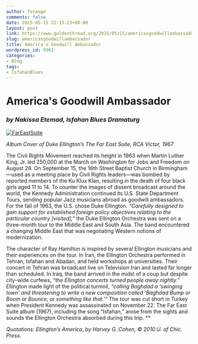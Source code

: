 ```yaml
---
author: Torange
comments: false
date: 2015-05-15 22:15:23+00:00
layout: post
link: https://www.goldenthread.org/2015/05/15/americasgoodwillambassador/
slug: americasgoodwillambassador
title: America's Goodwill Ambassador
wordpress_id: 9361
categories:
- Blog
tags:
- IsfahanBlues
---
```


# **America's Goodwill Ambassador**




### _by Nakissa Etemad, Isfahan Blues Dramaturg_


[![FarEastSuite](/img/archive/2015/05/FarEastSuite.jpg)](https://www.goldenthread.org/2015/05/15/americasgoodwillambassador/fareastsuite/)


_Album Cover of Duke Ellington’s The Far East Suite, RCA Victor, 1967_


The Civil Rights Movement reached its height in 1963 when Martin Luther King, Jr. led 250,000 at the March on Washington for Jobs and Freedom on August 28. On September 15, the 16th Street Baptist Church in Birmingham—used as a meeting place by Civil Rights leaders—was bombed by reported members of the Ku Klux Klan, resulting in the death of four black girls aged 11 to 14. To counter the images of dissent broadcast around the world, the Kennedy Administration continued its U.S. State Department Tours, sending popular Jazz musicians abroad as goodwill ambassadors. <!-- more -->For the fall of 1963, the U.S. chose Duke Ellington. _“Carefully designed to gain support for established foreign policy objectives relating to the particular country [visited],”_ the Duke Ellington Orchestra was sent on a three-month tour to the Middle East and South Asia. The band encountered a changing Middle East that was negotiating Western notions of modernization.

The character of Ray Hamilton is inspired by several Ellington musicians and their experiences on the tour. In Iran, the Ellington Orchestra performed in Tehran, Isfahan and Abadan, and held workshops at universities. Their concert in Tehran was broadcast live on Television Iran and lasted far longer than scheduled. In Iraq, the band arrived in the midst of a coup but despite city-wide curfews, _“the Ellington concerts turned people away nightly.”_ Ellington made light of the political turmoil, _“calling Baghdad a ‘swinging town’ and threatening to write a new composition called ‘Baghdad Bump or Boom or Bounce, or something like that.’”_ The tour was cut short in Turkey when President Kennedy was assassinated on November 22. The Far East Suite album (1967), including the song “Isfahan,” arose from the sights and sounds the Ellington Orchestra absorbed during this trip. **

_Quotations: Ellington’s America, by Harvey G. Cohen, © 2010 U. of Chic. Press._

